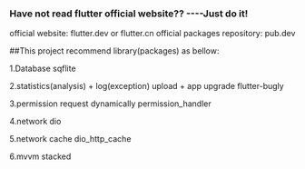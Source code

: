 ### Have not read flutter official website??  ----Just do it!
official website: flutter.dev or flutter.cn
official packages repository: pub.dev

##This project recommend library(packages) as bellow:

1.Database
sqflite

2.statistics(analysis) + log(exception) upload + app upgrade
flutter-bugly

3.permission request dynamically
permission_handler

4.network
dio

5.network cache
dio_http_cache

6.mvvm
stacked

